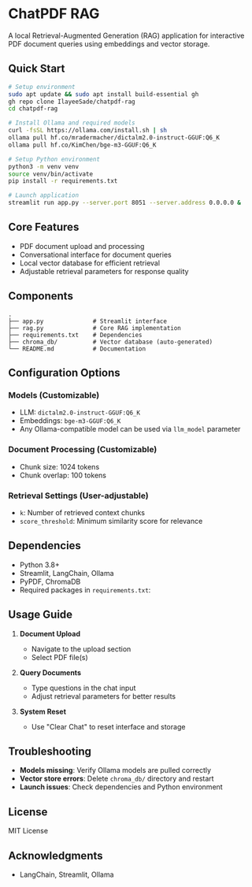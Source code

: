 # ChatPDF RAG

A local Retrieval-Augmented Generation (RAG) application for interactive PDF document queries using embeddings and vector storage.

## Quick Start

```bash
# Setup environment
sudo apt update && sudo apt install build-essential gh
gh repo clone IlayeeSade/chatpdf-rag
cd chatpdf-rag

# Install Ollama and required models
curl -fsSL https://ollama.com/install.sh | sh
ollama pull hf.co/mradermacher/dictalm2.0-instruct-GGUF:Q6_K
ollama pull hf.co/KimChen/bge-m3-GGUF:Q6_K

# Setup Python environment
python3 -m venv venv
source venv/bin/activate
pip install -r requirements.txt

# Launch application
streamlit run app.py --server.port 8051 --server.address 0.0.0.0 &
```

## Core Features

- PDF document upload and processing
- Conversational interface for document queries
- Local vector database for efficient retrieval
- Adjustable retrieval parameters for response quality

## Components

```
.
├── app.py              # Streamlit interface
├── rag.py              # Core RAG implementation
├── requirements.txt    # Dependencies
├── chroma_db/          # Vector database (auto-generated)
└── README.md           # Documentation
```

## Configuration Options

### Models (Customizable)
- LLM: `dictalm2.0-instruct-GGUF:Q6_K`
- Embeddings: `bge-m3-GGUF:Q6_K`
- Any Ollama-compatible model can be used via `llm_model` parameter

### Document Processing (Customizable)
- Chunk size: 1024 tokens
- Chunk overlap: 100 tokens

### Retrieval Settings (User-adjustable)
- `k`: Number of retrieved context chunks
- `score_threshold`: Minimum similarity score for relevance

## Dependencies

- Python 3.8+
- Streamlit, LangChain, Ollama
- PyPDF, ChromaDB
- Required packages in `requirements.txt`:

## Usage Guide

1. **Document Upload**
   - Navigate to the upload section
   - Select PDF file(s)

2. **Query Documents**
   - Type questions in the chat input
   - Adjust retrieval parameters for better results

3. **System Reset**
   - Use "Clear Chat" to reset interface and storage

## Troubleshooting

- **Models missing**: Verify Ollama models are pulled correctly
- **Vector store errors**: Delete `chroma_db/` directory and restart
- **Launch issues**: Check dependencies and Python environment

## License

MIT License

## Acknowledgments

- LangChain, Streamlit, Ollama
